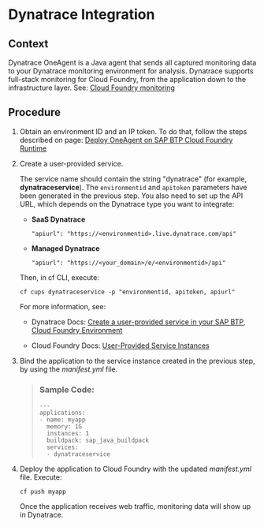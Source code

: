 <!-- loio1610eac123c04d07babaf89c47d82c91 -->

# Dynatrace Integration



<a name="loio1610eac123c04d07babaf89c47d82c91__context_p1l_rrd_p2b"/>

## Context

Dynatrace OneAgent is a Java agent that sends all captured monitoring data to your Dynatrace monitoring environment for analysis. Dynatrace supports full-stack monitoring for Cloud Foundry, from the application down to the infrastructure layer. See: [Cloud Foundry monitoring](https://www.dynatrace.com/support/help/how-to-use-dynatrace/infrastructure-monitoring/container-platform-monitoring/cloud-foundry-monitoring)



<a name="loio1610eac123c04d07babaf89c47d82c91__steps_w3f_srd_p2b"/>

## Procedure

1.  Obtain an environment ID and an IP token. To do that, follow the steps described on page: [Deploy OneAgent on SAP BTP Cloud Foundry Runtime](https://www.dynatrace.com/support/help/setup-and-configuration/setup-on-container-platforms/cloud-foundry/deploy-oneagent-on-sap-cloud-platform-for-application-only-monitoring#deploy-oneagent-on-sap-btp-cloud-foundry-runtime)

2.  Create a user-provided service.

    The service name should contain the string "dynatrace" \(for example, **dynatraceservice**\). The `environmentid` and `apitoken` parameters have been generated in the previous step. You also need to set up the API URL, which depends on the Dynatrace type you want to integrate:

    -   **SaaS Dynatrace**

        ```
        "apiurl": "https://<environmentid>.live.dynatrace.com/api"
        ```

    -   **Managed Dynatrace**

        ```
        "apiurl": "https://<your_domain>/e/<environmentid>/api"
        ```


    Then, in cf CLI, execute:

    ```
    cf cups dynatraceservice -p "environmentid, apitoken, apiurl"
    ```

    For more information, see:

    -   Dynatrace Docs: [Create a user-provided service in your SAP BTP, Cloud Foundry Environment](https://www.dynatrace.com/support/help/setup-and-configuration/setup-on-container-platforms/cloud-foundry/deploy-oneagent-on-sap-cloud-platform-for-application-only-monitoring#create-a-user-provided-service-in-your-sap-btp-cloud-foundry-environment)

    -   Cloud Foundry Docs: [User-Provided Service Instances](https://docs.cloudfoundry.org/devguide/services/user-provided.html)


3.  Bind the application to the service instance created in the previous step, by using the *manifest.yml* file.

    > ### Sample Code:  
    > ```
    > ---
    > applications:
    > - name: myapp
    >   memory: 1G
    >   instances: 1
    >   buildpack: sap_java_buildpack
    >   services:
    >   - dynatraceservice
    > ```

4.  Deploy the application to Cloud Foundry with the updated *manifest.yml* file. Execute:

    ```
    cf push myapp
    ```

    Once the application receives web traffic, monitoring data will show up in Dynatrace.


